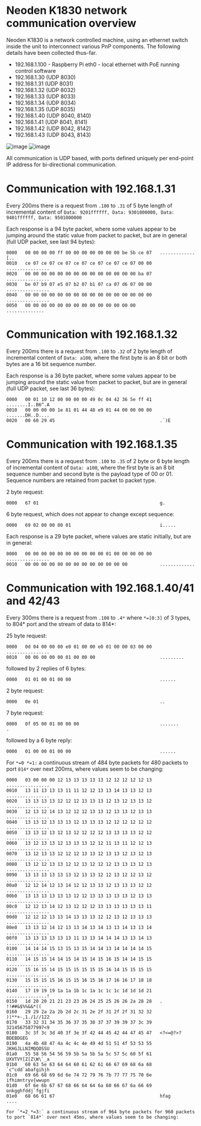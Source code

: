 # Neoden K1830 network communication overview
Neoden K1830 is a network controlled machine, using an ethernet switch inside the unit to interconnect various PnP components. The following details have been collected thus-far.

* 192.168.1.100 - Raspberry Pi eth0 - local ethernet with PoE running control software
* 192.168.1.30 (UDP 8030)
* 192.168.1.31 (UDP 8031)
* 192.168.1.32 (UDP 8032)
* 192.168.1.33 (UDP 8033)
* 192.168.1.34 (UDP 8034)
* 192.168.1.35 (UDP 8035)
* 192.168.1.40 (UDP 8040, 8140)
* 192.168.1.41 (UDP 8041, 8141)
* 192.168.1.42 (UDP 8042, 8142)
* 192.168.1.43 (UDP 8043, 8143)

![image](https://user-images.githubusercontent.com/1584734/139555084-8796b364-a976-424d-a748-d2da2b7e7dd4.png)
![image](https://user-images.githubusercontent.com/1584734/139555091-bc09ede0-d9da-4385-866e-b560f3f493dd.png)

All communication is UDP based, with ports defined uniquely per end-point IP address for bi-directional communication.

# Communication with 192.168.1.31
Every 200ms there is a request from `.100` to `.31` of 5 byte length of incremental content of `Data: 9201ffffff, Data: 9301000000, Data: 9401ffffff, Data: 9501000000`

Each response is a 94 byte packet, where some values appear to be jumping around the static value from packet to packet, but are in general (full UDP packet, see last 94 bytes): 
```
0000   00 00 00 00 ff 00 00 00 00 00 00 00 be 5b ce 07   .............[..
0010   ce 07 ce 07 ce 07 ce 07 ce 07 ce 07 ce 07 00 00   ................
0020   00 00 00 00 00 00 00 00 00 00 00 00 00 00 ba 07   ................
0030   be 07 b9 07 e5 07 b2 07 b1 07 ca 07 d6 07 00 00   ................
0040   00 00 00 00 00 00 00 00 00 00 00 00 00 00 00 00   ................
0050   00 00 00 00 00 00 00 00 00 00 00 00 00 00         ..............
```

# Communication with 192.168.1.32
Every 200ms there is a request from `.100` to `.32` of 2 byte length of incremental content of `Data: a100`, where the first byte is an 8 bit or both bytes are a 16 bit sequence number.

Each response is a 36 byte packet, where some values appear to be jumping around the static value from packet to packet, but are in general (full UDP packet, see last 36 bytes): 
```
0000   00 01 10 12 00 00 00 00 49 0c 04 42 36 5e ff 41   ........I..B6^.A
0010   00 00 00 00 1e 81 01 44 48 e9 01 44 00 00 00 00   .......DH..D....
0020   00 60 29 45                                       .`)E
```


# Communication with 192.168.1.35
Every 200ms there is a request from `.100` to `.35` of 2 byte or 6 byte length of incremental content of `Data: a100`, where the first byte is an 8 bit sequence number and second byte is the payload type of 00 or 01. Sequence numbers are retained from packet to packet type.

2 byte request:
```
0000   67 01                                             g.
```

6 byte request, which does not appear to change except sequence:
```
0000   69 02 00 00 00 01                                 i.....
```

Each response is a 29 byte packet, where values are static initially, but are in general: 
```
0000   00 00 00 00 00 00 00 00 00 00 01 00 00 00 00 00   ................
0010   00 00 00 00 00 00 00 00 00 00 00 00 00            .............  
```

# Communication with 192.168.1.40/41 and 42/43
Every 300ms there is a request from `.100` to `.4*` where `*=[0:3]` of 3 types, to 804* port and the stream of data to 814*:

25 byte request:
```
0000   0d 04 00 00 00 e0 01 00 00 e0 01 00 00 03 00 00   ................
0010   00 06 00 00 00 01 00 00 00                        .........
```

followed by 2 replies of 6 bytes:

```
0000   01 01 00 01 00 00                                 ......
```

2 byte request:
```
0000   0e 01                                             ..
```

7 byte request:
```
0000   0f 05 00 01 00 00 00                              .......                                              .
```

followed by a 6 byte reply:

```
0000   01 00 00 01 00 00                                 ......
```

For `*=0 *=1:` a continuous stream of 484 byte packets for 480 packets to port `814*` over next 200ms, where values seem to be changing:
```
0000   03 00 00 00 12 13 13 13 13 13 12 12 12 12 12 13   ................
0010   13 11 13 13 13 11 11 12 12 13 13 14 13 13 12 13   ................
0020   13 13 13 13 12 12 12 13 13 13 12 13 12 13 13 12   ................
0030   12 13 12 14 13 12 12 12 13 13 12 13 13 12 13 13   ................
0040   13 13 12 13 13 13 12 13 13 13 12 12 12 12 12 12   ................
0050   13 13 12 13 12 13 12 12 12 12 13 13 13 13 12 12   ................
0060   13 12 13 13 12 13 13 13 12 12 11 13 11 12 12 13   ................
0070   13 12 13 13 12 12 12 13 13 12 13 13 12 13 12 13   ................
0080   13 12 12 13 13 12 12 13 12 12 12 13 13 13 12 13   ................
0090   13 13 13 13 13 13 12 13 13 12 12 13 12 12 13 12   ................
00a0   12 12 14 12 13 14 12 12 13 13 12 13 13 13 12 12   ................
00b0   13 13 13 13 13 13 12 12 13 13 13 13 13 12 13 13   ................
00c0   12 12 13 14 12 13 12 12 12 13 13 13 13 13 13 11   ................
00d0   12 12 12 13 13 14 13 13 13 12 12 13 12 13 13 13   ................
00e0   13 13 12 14 12 13 13 14 13 14 13 13 14 13 13 14   ................
00f0   13 13 13 13 13 13 11 13 13 14 14 14 13 13 14 13   ................
0100   14 14 14 15 13 15 13 15 14 14 13 14 14 14 14 15   ................
0110   14 15 15 14 14 15 14 15 14 15 16 15 14 14 15 15   ................
0120   15 16 15 14 15 15 15 15 15 15 16 14 15 15 15 15   ................
0130   15 15 15 15 16 15 15 16 15 16 17 16 16 17 18 18   ................
0140   17 19 19 19 1a 1a 1b 1c 1a 1c 1c 1c 1d 1d 1d 21   ...............!
0150   1d 20 20 21 21 23 23 26 24 25 25 26 26 2a 28 28   .  !!##&$%%&&*((
0160   29 29 2a 2a 2b 2d 2c 31 2e 2f 31 2f 2f 31 32 32   ))**+-,1./1//122
0170   33 32 31 34 35 36 37 35 38 37 37 39 39 37 3c 39   32145675877997<9
0180   3c 3f 3c 3d 40 3f 3e 3f 42 44 45 42 44 47 45 47   <?<=@?>?BDEBDGEG
0190   4a 4b 48 47 4a 4c 4c 4e 49 4d 51 51 4f 53 53 55   JKHGJLLNIMQQOSSU
01a0   55 58 56 54 56 59 5b 5a 5b 5a 5c 57 5c 60 5f 61   UXVTVY[Z[Z\W\`_a
01b0   60 63 5e 63 64 64 60 61 62 61 66 67 69 68 6a 68   `c^cdd`abafgihjh
01c0   69 66 68 69 6d 6e 74 72 79 76 7b 77 77 75 70 6e   ifhimntryv{wwupn
01d0   6f 6e 6b 67 67 68 66 64 64 6a 60 66 67 6a 66 69   onkgghfddj`fgjfi
01e0   68 66 61 67                                       hfag
....

For `*=2 *=3:` a continuous stream of 964 byte packets for 960 packets to port `814*` over next 45ms, where values seem to be changing:
